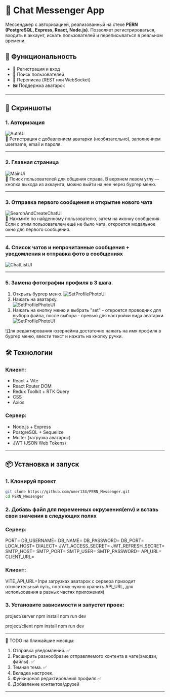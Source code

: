 
# 💬 Chat Messenger App

Мессенджер с авторизацией, реализованный на стеке **PERN (PostgreSQL, Express, React, Node.js)**. Позволяет регистрироваться, входить в аккаунт, искать пользователей и переписываться в реальном времени.

## 🚀 Функциональность

- 🔐 Регистрация и вход
- 👤 Поиск пользователей
- 💬 Переписка (REST или WebSocket)
- 🖼️ Поддержка аватарок

---

## 📸 Скриншоты

### 1. Авторизация

![AuthUI](./manual_photos/chatScreenSignUp.png)  
🔐 Регистрация с добавлением аватарки (необязательно), заполнением username, email и пароля.

---

### 2. Главная страница

![MainUi](./manual_photos/mainPageScreen.png)  
👤 Поиск пользователей для общения справа. В верхнем левом углу — кнопка выхода из аккаунта, можно выйти на нее через бургер меню.

---

### 3. Отправка первого сообщения и открытие нового чата

![SearchAndCreateChatUI](./manual_photos/sendFirstMess.png)  
💬 Нажмите по найденному пользователю, затем на иконку сообщения. Если с этим пользователем ещё не было чата, откроется модальное окно для первого сообщения.

---

### 4. Список чатов и непрочитанные сообщения + уведомления и отправка фото в сообщениях

![ChatListUI](./manual_photos/chatUI.png)  

---

### 5. Замена фотографии профиля в 3 шага.

1. Открыть бургер меню.
![SetProfilePhotoUI](./manual_photos/setProfilePhoto.png)
2. Нажать на аватарку.  
![SetProfilePhotoUI](./manual_photos/setProfilePhotoStepTwo.png)
3. Нажать на кнопку меню и выбрать "set" - откроется проводник для выбора файла, после выбора - превью для настройки вида аватарки.
![SetProfilePhotoUI](./manual_photos/setProfilePhotoStepThree.png)  

!Для редактирования юзернейма достаточно нажать на имя профиля в бургер меню, ввести текст и нажать на кнопку ручки.

## 🛠️ Технологии

### Клиент:
- React + Vite
- React Router DOM
- Redux Toolkit + RTK Query
- CSS
- Axios

### Сервер:
- Node.js + Express
- PostgreSQL + Sequelize
- Multer (загрузка аватарок)
- JWT (JSON Web Tokens)

---

## 📦 Установка и запуск

### 1. Клонируй проект

```bash
git clone https://github.com/umer134/PERN_Messenger.git
cd PERN_Messenger
```

### 2. Добавь файл для переменных окружения(env) и вставь свои значения в следующих полях

### Сервер:
PORT=
DB_USERNAME=
DB_NAME=
DB_PASSWORD=
DB_PORT=
LOCALHOST=
DIALECT=
JWT_ACCESS_SECRET=
JWT_REFRESH_SECRET=
SMTP_HOST=
SMTP_PORT=
SMTP_USER=
SMTP_PASSWORD=
API_URL=
CLIENT_URL=

### Клиент:
VITE_API_URL=(при загрузках аватарок с сервера приходит относительный путь, поэтому нужно хранить API_URL, для использования в разных частях приложения)

### 3. Установите зависимости и запустет проек:
project/server
npm install
npm run dev

project/client
npm install
npm run dev

---

📌 TODO на ближайшие месяцы:

1. Отправка уведомлений. ✅
2. Расширить разнообразие отправляемого контента в чате(эмодзи, файлы). ✅
3. Темная тема. ✅
4. Вкладка настроек.
5. Функицонал редактирования профиля.✅
6. Добавление контактов/друзей


---